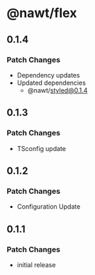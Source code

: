# @nawt/flex

## 0.1.4

### Patch Changes

- Dependency updates
- Updated dependencies
  - @nawt/styled@0.1.4

## 0.1.3

### Patch Changes

- TSconfig update

## 0.1.2

### Patch Changes

- Configuration Update

## 0.1.1

### Patch Changes

- initial release
